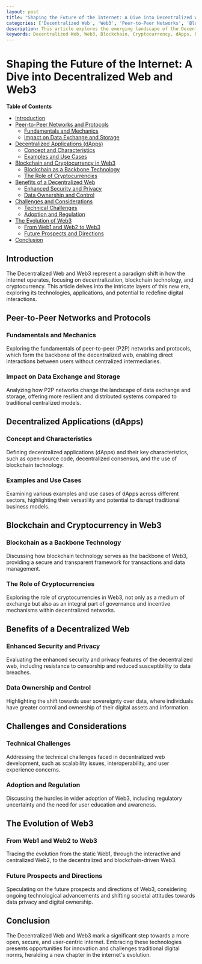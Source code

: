 ```yaml
---
layout: post
title: "Shaping the Future of the Internet: A Dive into Decentralized Web and Web3"
categories: ['Decentralized Web', 'Web3', 'Peer-to-Peer Networks', 'Blockchain', 'Cryptocurrency', 'dApps']
description: This article explores the emerging landscape of the Decentralized Web and Web3, examining the foundational technologies, including peer-to-peer networks, decentralized applications, and the role of blockchain and cryptocurrencies in shaping this new internet era.
keywords: Decentralized Web, Web3, Blockchain, Cryptocurrency, dApps, Peer-to-Peer Networks, Digital Transformation
---
```


# Shaping the Future of the Internet: A Dive into Decentralized Web and Web3

**Table of Contents**

- [Introduction](#introduction)
- [Peer-to-Peer Networks and Protocols](#peer-to-peer-networks-and-protocols)
  - [Fundamentals and Mechanics](#fundamentals-and-mechanics)
  - [Impact on Data Exchange and Storage](#impact-on-data-exchange-and-storage)
- [Decentralized Applications (dApps)](#decentralized-applications-dapps)
  - [Concept and Characteristics](#concept-and-characteristics)
  - [Examples and Use Cases](#examples-and-use-cases)
- [Blockchain and Cryptocurrency in Web3](#blockchain-and-cryptocurrency-in-web3)
  - [Blockchain as a Backbone Technology](#blockchain-as-a-backbone-technology)
  - [The Role of Cryptocurrencies](#the-role-of-cryptocurrencies)
- [Benefits of a Decentralized Web](#benefits-of-a-decentralized-web)
  - [Enhanced Security and Privacy](#enhanced-security-and-privacy)
  - [Data Ownership and Control](#data-ownership-and-control)
- [Challenges and Considerations](#challenges-and-considerations)
  - [Technical Challenges](#technical-challenges)
  - [Adoption and Regulation](#adoption-and-regulation)
- [The Evolution of Web3](#the-evolution-of-web3)
  - [From Web1 and Web2 to Web3](#from-web1-and-web2-to-web3)
  - [Future Prospects and Directions](#future-prospects-and-directions)
- [Conclusion](#conclusion)

## Introduction

The Decentralized Web and Web3 represent a paradigm shift in how the internet operates, focusing on decentralization, blockchain technology, and cryptocurrency. This article delves into the intricate layers of this new era, exploring its technologies, applications, and potential to redefine digital interactions.

## Peer-to-Peer Networks and Protocols

### Fundamentals and Mechanics

Exploring the fundamentals of peer-to-peer (P2P) networks and protocols, which form the backbone of the decentralized web, enabling direct interactions between users without centralized intermediaries.

### Impact on Data Exchange and Storage

Analyzing how P2P networks change the landscape of data exchange and storage, offering more resilient and distributed systems compared to traditional centralized models.

## Decentralized Applications (dApps)

### Concept and Characteristics

Defining decentralized applications (dApps) and their key characteristics, such as open-source code, decentralized consensus, and the use of blockchain technology.

### Examples and Use Cases

Examining various examples and use cases of dApps across different sectors, highlighting their versatility and potential to disrupt traditional business models.

## Blockchain and Cryptocurrency in Web3

### Blockchain as a Backbone Technology

Discussing how blockchain technology serves as the backbone of Web3, providing a secure and transparent framework for transactions and data management.

### The Role of Cryptocurrencies

Exploring the role of cryptocurrencies in Web3, not only as a medium of exchange but also as an integral part of governance and incentive mechanisms within decentralized networks.

## Benefits of a Decentralized Web

### Enhanced Security and Privacy

Evaluating the enhanced security and privacy features of the decentralized web, including resistance to censorship and reduced susceptibility to data breaches.

### Data Ownership and Control

Highlighting the shift towards user sovereignty over data, where individuals have greater control and ownership of their digital assets and information.

## Challenges and Considerations

### Technical Challenges

Addressing the technical challenges faced in decentralized web development, such as scalability issues, interoperability, and user experience concerns.

### Adoption and Regulation

Discussing the hurdles in wider adoption of Web3, including regulatory uncertainty and the need for user education and awareness.

## The Evolution of Web3

### From Web1 and Web2 to Web3

Tracing the evolution from the static Web1, through the interactive and centralized Web2, to the decentralized and blockchain-driven Web3.

### Future Prospects and Directions

Speculating on the future prospects and directions of Web3, considering ongoing technological advancements and shifting societal attitudes towards data privacy and digital ownership.

## Conclusion

The Decentralized Web and Web3 mark a significant step towards a more open, secure, and user-centric internet. Embracing these technologies presents opportunities for innovation and challenges traditional digital norms, heralding a new chapter in the internet's evolution.
